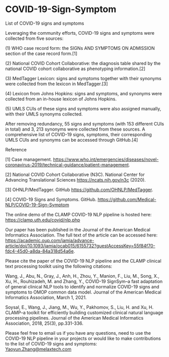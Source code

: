 # COVID-19-Sign-Symptom
List of COVID-19 signs and symptoms

Leveraging the community efforts, COVID-19 signs and symptoms were collected from five sources: 

(1) WHO case record form: the SIGNs AND SYMPTOMS ON ADMISSION section of the case record form.[1] 

(2) National COVID Cohort Collaborative: the diagnosis table shared by the national COVID cohort collaborative as phenotyping information.[2] 

(3) MedTagger Lexicon: signs and symptoms together with their synonyms were collected from the lexicon in MedTagger.[3] 

(4) Lexicon from Johns Hopkins: signs and symptoms, and synonyms were collected from an in-house lexicon of Johns Hopkins. 

(5) UMLS CUIs of these signs and symptoms were also assigned manually, with their UMLS synonyms collected. 

After removing redundancy,  55 signs and symptoms (with 153 different CUIs in total) and 3, 213 synonyms were collected from these sources. A comprehensive list of COVID-19 signs, symptoms, their corresponding UMLS CUIs and synonyms can be accessed through GitHub.[4]

Reference

[1] Case management. https://www.who.int/emergencies/diseases/novel-coronavirus-2019/technical-guidance/patient-management.


[2] National COVID Cohort Collaborative (N3C). National Center for Advancing Translational Sciences https://ncats.nih.gov/n3c (2020).


[3] OHNLP/MedTagger. GitHub https://github.com/OHNLP/MedTagger.


[4] COVID-19 Signs and Symptoms. GitHub. https://github.com/Medical-NLP/COVID-19-Sign-Symptom



The online demo of the CLAMP COVID-19 NLP pipeline is hosted here: https://clamp.uth.edu/covid/nlp.php


Our paper has been published in the Journal of the American Medical Informatics Association. The full text of the article can be accessed here: https://academic.oup.com/jamia/advance-article/doi/10.1093/jamia/ocab015/6155732?guestAccessKey=55f84f70-fdc4-45d0-a8da-84a318d54a6e. 


Please cite the paper of the COVID-19 NLP pipeline and the CLAMP clinical text processing toolkit using the following citations:


Wang, J., Abu, N., Gray, J., Anh, H., Zhou, Y., Manion, F., Liu, M., Song, X., Xu, H., Rouhizadeh, M. and Zhang, Y., COVID-19 SignSym–a fast adaptation of general clinical NLP tools to identify and normalize COVID-19 signs and symptoms to OMOP common data model. Journal of the American Medical Informatics Association, March 1, 2021.

Soysal, E., Wang, J., Jiang, M., Wu, Y., Pakhomov, S., Liu, H. and Xu, H. CLAMP–a toolkit for efficiently building customized clinical natural language processing pipelines. Journal of the American Medical Informatics Association, 2018, 25(3), pp.331-336.


Please feel free to email us if you have any questions, need to use the COVID-19 NLP pipeline in your projects or would like to make contributions to the list of COVID-19 signs and symptoms: Yaoyun.Zhang@melaxtech.com


